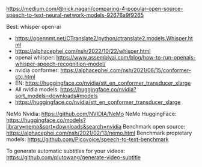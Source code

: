 https://medium.com/@nick.nagari/comparing-4-popular-open-source-speech-to-text-neural-network-models-92676a9f9265

Best: whisper open-ai

- https://opennmt.net/CTranslate2/python/ctranslate2.models.Whisper.html
- https://alphacephei.com/nsh/2022/10/22/whisper.html
- openai whisper: https://www.assemblyai.com/blog/how-to-run-openais-whisper-speech-recognition-model/
- nvidia conformer: https://alphacephei.com/nsh/2021/06/15/conformer-ctc.html
- EN: https://huggingface.co/nvidia/stt_en_conformer_transducer_xlarge
- All nvidia models: https://huggingface.co/nvidia?sort_models=downloads#models
- https://huggingface.co/nvidia/stt_en_conformer_transducer_xlarge

NeMo Nvidia: https://github.com/NVIDIA/NeMo
NeMo HuggingFace: https://huggingface.co/models?library=nemo&sort=downloads&search=nvidia
Benchmark open source: https://alphacephei.com/nsh/2021/02/13/nemo.html
Benchmark propietary models: https://github.com/Picovoice/speech-to-text-benchmark

To generate automatic subtitles for your videos:
https://github.com/plutowang/generate-video-subtitle
